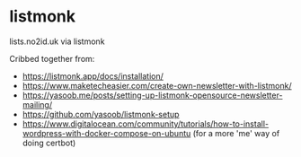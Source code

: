 # listmonk
lists.no2id.uk via listmonk

Cribbed together from:
 - https://listmonk.app/docs/installation/
 - https://www.maketecheasier.com/create-own-newsletter-with-listmonk/
 - https://yasoob.me/posts/setting-up-listmonk-opensource-newsletter-mailing/
 - https://github.com/yasoob/listmonk-setup
 - https://www.digitalocean.com/community/tutorials/how-to-install-wordpress-with-docker-compose-on-ubuntu (for a more 'me' way of doing certbot)
